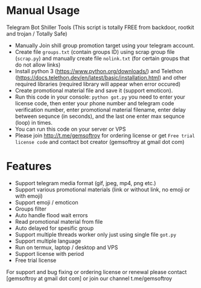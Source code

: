 # Manual Usage
Telegram Bot Shiller Tools (This script is totally FREE from backdoor, rootkit and trojan / Totally Safe)
* Manually Join shill group promotion target using your telegram account.
* Create file `groups.txt` (contain groups ID) using scrap group file (`scrap.py`) and manually create file `nolink.txt` (for certain groups that do not allow links)
* Install python 3 (https://www.python.org/downloads/) and Telethon (https://docs.telethon.dev/en/latest/basic/installation.html) and other required libraries (required library will appear when error occured)
* Create promotional material file and save it (support emoticon).
* Run this code in your console: `python got.py` you need to enter your license code, then enter your phone number and telegram code verification number, enter promotional material filename, enter delay between sequnce (in seconds), and the last one enter max sequnce (loop) in times. 
* You can run this code on your server or VPS
* Please join http://t.me/gemsoftroy for ordering license or get `Free trial license code` and contact bot creator (gemsoftroy at gmail dot com)
# Features
* Support telegram media format (gif, jpeg, mp4, png etc.)
* Support various promotional materials (link or without link, no emoji or with emoji)
* Support emoji / emoticon
* Groups filter
* Auto handle flood wait errors
* Read promotional material from file
* Auto delayed for spesific group
* Support multiple threads worker only just using single file `got.py`
* Support multiple language
* Run on termux, laptop / desktop and VPS
* Support license with period
* Free trial license

For support and bug fixing or ordering license or renewal please contact [gemsoftroy at gmail dot com] or join our channel t.me/gemsoftroy
